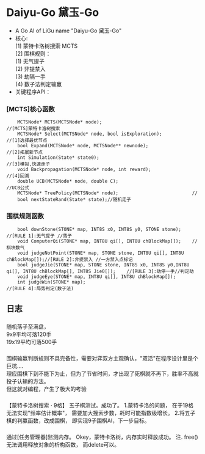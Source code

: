 # Daiyu-Go 黛玉-Go  
* A Go AI of LiGu name "Daiyu-Go 黛玉-Go"  
* 核心:  
    [1] 蒙特卡洛树搜索 MCTS  
    [2] 围棋规则：  
        (1) 无气提子  
        (2) 非提禁入  
        (3) 劫隔一手  
        (4) 数子法判定输赢  
* 关键程序API：  
### [MCTS]核心函数  
```
	MCTSNode* MCTS(MCTSNode* node);									//[MCTS]蒙特卡洛树搜索  
	MCTSNode* Select(MCTSNode* node, bool isExploration);			//[1]选择最优节点  
	bool Expand(MCTSNode* node, MCTSNode** newnode);								//[2]拓展新节点  
	int Simulation(State* state0);									//[3]模拟,快速走子  
	void Backpropagation(MCTSNode* node, int reward);				//[4]回溯  
	double UCB(MCTSNode* node, double C);							//UCB公式  
	MCTSNode* TreePolicy(MCTSNode* node);							//  
	bool nextStateRand(State* state);//随机走子  
```
### 围棋规则函数  
```
	bool downStone(STONE* map, INT8S x0, INT8S y0, STONE stone);	//[RULE 1]:无气提子 //落子  
	void ComputerQi(STONE* map, INT8U qi[], INT8U chBlockMap[]);	//棋块数气  
	void judgeNotPoint(STONE* map, STONE stone, INT8U qi[], INT8U chBlockMap[]);//[RULE 2]:非提禁入 //一方禁入点标记  
	bool judgeJie(STONE* map, STONE stone, INT8S x0, INT8S y0,INT8U qi[], INT8U chBlockMap[], INT8S Jie0[]);	//[RULE 3]:劫停一手//判定劫  
	void judgeEye(STONE* map, INT8U qi[], INT8U chBlockMap[]);  
	int judgeWin(STONE* map);										//[RULE 4]:局势判定(数子法)  
```
  
## 日志  
###  
随机落子至满盘，  
9x9平均可落120手  
19x19平均可落500手  
  
###  
围棋输赢判断规则不具完备性，需要对弈双方主观确认，"双活"在程序设计里是个巨坑....  
理应围棋下到不能下为止，但为了节省时间，才出现了死棋就不再下，胜率不高就投子认输的方法。  
但这就对编程，产生了极大的考验  

### 
【蒙特卡洛树搜索 · 9格】 五子棋测试。成功了。
1.蒙特卡洛的问题，
在于19格无法实现"频率估计概率"，
需要加大搜索步数，耗时可能指数级增长。
2.将五子棋的判赢函数，改成围棋，
即实现9子围棋AI，下一步目标。

###  
通过[任务管理器]监测内存。
Okey，蒙特卡洛树，内存实时释放成功。
注.
free()无法调用释放对象的析构函数，
而delete可以。
